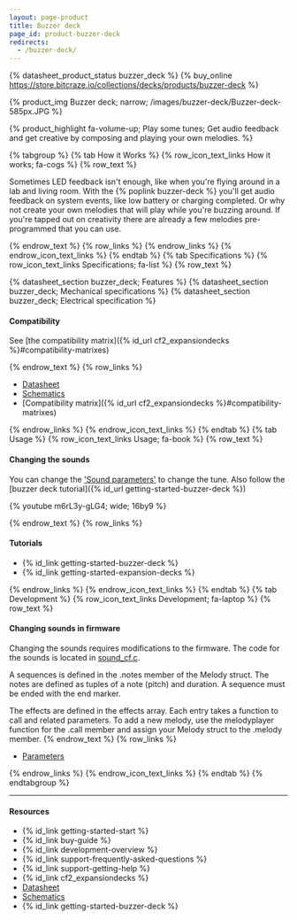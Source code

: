 ```yaml
---
layout: page-product
title: Buzzer deck
page_id: product-buzzer-deck
redirects:
  - /buzzer-deck/
---
```


{% datasheet_product_status buzzer_deck %}
{% buy_online https://store.bitcraze.io/collections/decks/products/buzzer-deck %}

{% product_img Buzzer deck; narrow;
/images/buzzer-deck/Buzzer-deck-585px.JPG
%}

{% product_highlight
fa-volume-up;
Play some tunes;
Get audio feedback and get creative by composing and playing your own melodies.
%}





{% tabgroup %}
{% tab How it Works %}
{% row_icon_text_links How it works; fa-cogs %}
{% row_text %}

Sometimes LED feedback isn't enough, like when you're flying around in a lab and living room. With the
{% poplink buzzer-deck %} you'll get audio feedback on system events, like low battery or
charging completed.
Or why not create your own melodies that will play while you're buzzing around. If you're tapped out on creativity there are already a few
melodies pre-programmed that you can use.

{% endrow_text %}
{% row_links %}
{% endrow_links %}
{% endrow_icon_text_links %}
{% endtab %}
{% tab Specifications %}
{% row_icon_text_links Specifications; fa-list %}
{% row_text %}

{% datasheet_section buzzer_deck; Features %}
{% datasheet_section buzzer_deck; Mechanical specifications %}
{% datasheet_section buzzer_deck; Electrical specification %}
#### Compatibility
See [the compatibility matrix]({% id_url cf2_expansiondecks %}#compatibility-matrixes)


{% endrow_text %}
{% row_links %}
- [Datasheet](/documentation/hardware/buzzer_deck/buzzer_deck-datasheet.pdf)
- [Schematics](/documentation/hardware/buzzer_deck/buzzer-revc.pdf)
- [Compatibility matrix]({% id_url cf2_expansiondecks %}#compatibility-matrixes)

{% endrow_links %}
{% endrow_icon_text_links %}
{% endtab %}
{% tab Usage %}
{% row_icon_text_links Usage; fa-book %}
{% row_text %}

#### Changing the sounds



You can change the ['Sound parameters'](/documentation/repository/crazyflie-firmware/master/api/params/#sound) to change the tune. Also follow the [buzzer deck tutorial]({% id_url getting-started-buzzer-deck %})


{% youtube m6rL3y-gLG4; wide; 16by9 %}



{% endrow_text %}
{% row_links %}

#### Tutorials

- {% id_link getting-started-buzzer-deck %}
- {% id_link getting-started-expansion-decks %}

{% endrow_links %}
{% endrow_icon_text_links %}
{% endtab %}
{% tab Development %}
{% row_icon_text_links Development;  fa-laptop %}
{% row_text %}
#### Changing sounds in firmware
Changing the sounds requires modifications to the firmware. The code for the sounds is located in [sound_cf.c](https://github.com/bitcraze/crazyflie-firmware/blob/master/src/modules/src/sound_cf2.c).

A sequences is defined in the .notes member of the Melody struct. The notes are defined as tuples of a note (pitch) and duration. A sequence must be ended with the end marker.

The effects are defined in the effects array. Each entry takes a function to call and related parameters.
To add a new melody, use the melodyplayer function for the .call member and assign your Melody struct to the .melody member.
{% endrow_text %}
{% row_links %}
- [Parameters](/documentation/repository/crazyflie-firmware/master/api/params/#sound)

{% endrow_links %}
{% endrow_icon_text_links %}
{% endtab %}
{% endtabgroup %}

---


#### Resources

- {% id_link getting-started-start %}
- {% id_link buy-guide %}
- {% id_link development-overview %}
- {% id_link support-frequently-asked-questions %}
- {% id_link support-getting-help %}
- {% id_link cf2_expansiondecks %}
- [Datasheet](/documentation/hardware/buzzer_deck/buzzer_deck-datasheet.pdf)
- [Schematics](/documentation/hardware/buzzer_deck/buzzer-revc.pdf)
- {% id_link getting-started-buzzer-deck %}
